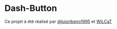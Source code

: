 # Dash-Button

Ce projet à été réalisé par [@luisribeiro1995](https://github.com/LuisRibeiro1995) et [WiLCaT](https://github.com/wildcat7534)
